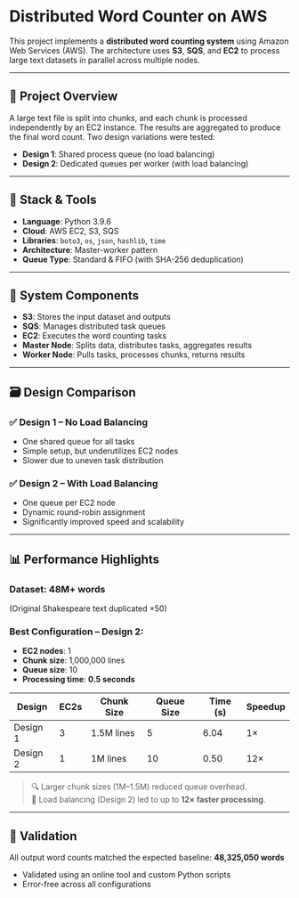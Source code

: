 # Distributed Word Counter on AWS

This project implements a **distributed word counting system** using Amazon Web Services (AWS). The architecture uses **S3**, **SQS**, and **EC2** to process large text datasets in parallel across multiple nodes.

---

## 🚀 Project Overview

A large text file is split into chunks, and each chunk is processed independently by an EC2 instance. The results are aggregated to produce the final word count. Two design variations were tested:

- **Design 1**: Shared process queue (no load balancing)
- **Design 2**: Dedicated queues per worker (with load balancing)

---

## 🧰 Stack & Tools

- **Language**: Python 3.9.6
- **Cloud**: AWS EC2, S3, SQS
- **Libraries**: `boto3`, `os`, `json`, `hashlib`, `time`
- **Architecture**: Master-worker pattern
- **Queue Type**: Standard & FIFO (with SHA-256 deduplication)

---

## 🧱 System Components

- **S3**: Stores the input dataset and outputs
- **SQS**: Manages distributed task queues
- **EC2**: Executes the word counting tasks
- **Master Node**: Splits data, distributes tasks, aggregates results
- **Worker Node**: Pulls tasks, processes chunks, returns results

---

## 🗃️ Design Comparison

### ✅ Design 1 – No Load Balancing
- One shared queue for all tasks
- Simple setup, but underutilizes EC2 nodes
- Slower due to uneven task distribution

### ✅ Design 2 – With Load Balancing
- One queue per EC2 node
- Dynamic round-robin assignment
- Significantly improved speed and scalability

---

## 📊 Performance Highlights

### Dataset: 48M+ words  
(Original Shakespeare text duplicated ×50)

### Best Configuration – Design 2:
- **EC2 nodes**: 1  
- **Chunk size**: 1,000,000 lines  
- **Queue size**: 10  
- **Processing time**: **0.5 seconds**

| Design     | EC2s | Chunk Size | Queue Size | Time (s) | Speedup |
|------------|------|------------|------------|----------|---------|
| Design 1   | 3    | 1.5M lines | 5          | 6.04     | 1×      |
| Design 2   | 1    | 1M lines   | 10         | 0.50     | 12×     |

> 🔍 Larger chunk sizes (1M–1.5M) reduced queue overhead.  
> 🧠 Load balancing (Design 2) led to up to **12× faster processing**.

---

## 🧪 Validation

All output word counts matched the expected baseline: **48,325,050 words**  
- Validated using an online tool and custom Python scripts  
- Error-free across all configurations
